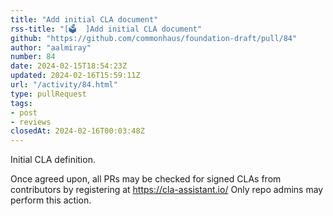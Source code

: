 ```yaml
---
title: "Add initial CLA document"
rss-title: "[🗳️  ]Add initial CLA document"
github: "https://github.com/commonhaus/foundation-draft/pull/84"
author: "aalmiray"
number: 84
date: 2024-02-15T18:54:23Z
updated: 2024-02-16T15:59:11Z
url: "/activity/84.html"
type: pullRequest
tags:
- post
- reviews
closedAt: 2024-02-16T00:03:48Z
---
```

Initial CLA definition.

Once agreed upon, all PRs may be checked for signed CLAs from contributors by registering at https://cla-assistant.io/
Only repo admins may perform this action.
